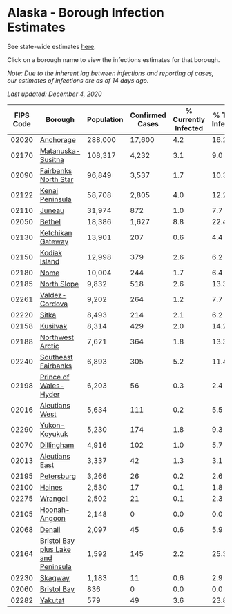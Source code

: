 # Alaska - Borough Infection Estimates

See state-wide estimates [here](/infections/us-ak).

Click on a borough name to view the infections estimates for that borough.

*Note: Due to the inherent lag between infections and reporting of cases, our estimates of infections are as of 14 days ago.*

*Last updated: December 4, 2020*

|   FIPS Code |                                                                    Borough |   Population |   Confirmed Cases |   % Currently Infected |   % Total Infected |
|-------------|----------------------------------------------------------------------------|--------------|-------------------|------------------------|--------------------|
|       02020 |                                                     [Anchorage](anchorage) |      288,000 |            17,600 |                    4.2 |               16.2 |
|       02170 |                                     [Matanuska-Susitna](matanuska-susitna) |      108,317 |             4,232 |                    3.1 |                9.0 |
|       02090 |                               [Fairbanks North Star](fairbanks-north-star) |       96,849 |             3,537 |                    1.7 |               10.3 |
|       02122 |                                         [Kenai Peninsula](kenai-peninsula) |       58,708 |             2,805 |                    4.0 |               12.2 |
|       02110 |                                                           [Juneau](juneau) |       31,974 |               872 |                    1.0 |                7.7 |
|       02050 |                                                           [Bethel](bethel) |       18,386 |             1,627 |                    8.8 |               22.4 |
|       02130 |                                     [Ketchikan Gateway](ketchikan-gateway) |       13,901 |               207 |                    0.6 |                4.4 |
|       02150 |                                             [Kodiak Island](kodiak-island) |       12,998 |               379 |                    2.6 |                6.2 |
|       02180 |                                                               [Nome](nome) |       10,004 |               244 |                    1.7 |                6.4 |
|       02185 |                                                 [North Slope](north-slope) |        9,832 |               518 |                    2.6 |               13.3 |
|       02261 |                                           [Valdez-Cordova](valdez-cordova) |        9,202 |               264 |                    1.2 |                7.7 |
|       02220 |                                                             [Sitka](sitka) |        8,493 |               214 |                    2.1 |                6.2 |
|       02158 |                                                       [Kusilvak](kusilvak) |        8,314 |               429 |                    2.0 |               14.2 |
|       02188 |                                       [Northwest Arctic](northwest-arctic) |        7,621 |               364 |                    1.8 |               13.3 |
|       02240 |                                 [Southeast Fairbanks](southeast-fairbanks) |        6,893 |               305 |                    5.2 |               11.4 |
|       02198 |                             [Prince of Wales-Hyder](prince-of-wales-hyder) |        6,203 |                56 |                    0.3 |                2.4 |
|       02016 |                                           [Aleutians West](aleutians-west) |        5,634 |               111 |                    0.2 |                5.5 |
|       02290 |                                             [Yukon-Koyukuk](yukon-koyukuk) |        5,230 |               174 |                    1.8 |                9.3 |
|       02070 |                                                   [Dillingham](dillingham) |        4,916 |               102 |                    1.0 |                5.7 |
|       02013 |                                           [Aleutians East](aleutians-east) |        3,337 |                42 |                    1.3 |                3.1 |
|       02195 |                                                   [Petersburg](petersburg) |        3,266 |                26 |                    0.2 |                2.6 |
|       02100 |                                                           [Haines](haines) |        2,530 |                17 |                    0.1 |                1.8 |
|       02275 |                                                       [Wrangell](wrangell) |        2,502 |                21 |                    0.1 |                2.3 |
|       02105 |                                             [Hoonah-Angoon](hoonah-angoon) |        2,148 |                 0 |                    0.0 |                0.0 |
|       02068 |                                                           [Denali](denali) |        2,097 |                45 |                    0.6 |                5.9 |
|       02164 | [Bristol Bay plus Lake and Peninsula](bristol-bay-plus-lake-and-peninsula) |        1,592 |               145 |                    2.2 |               25.3 |
|       02230 |                                                         [Skagway](skagway) |        1,183 |                11 |                    0.6 |                2.9 |
|       02060 |                                                 [Bristol Bay](bristol-bay) |          836 |                 0 |                    0.0 |                0.0 |
|       02282 |                                                         [Yakutat](yakutat) |          579 |                49 |                    3.6 |               23.8 |